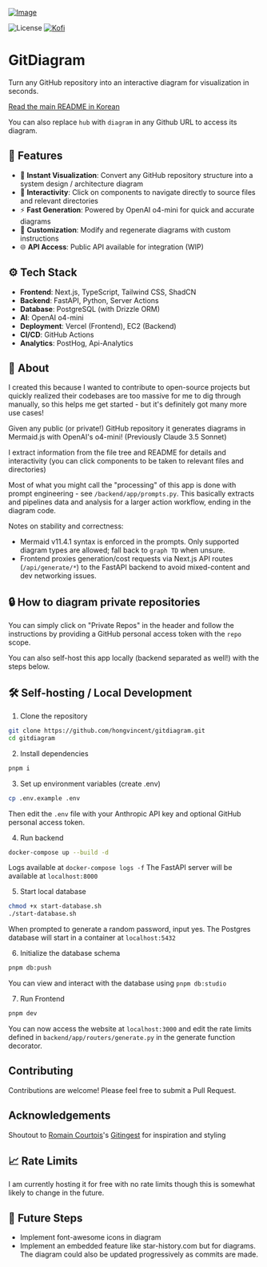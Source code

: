 [![Image](./docs/readme_img.png "GitDiagram Front Page")](https://gitdiagram.com/)

![License](https://img.shields.io/badge/license-MIT-blue.svg)
[![Kofi](https://img.shields.io/badge/Kofi-F16061.svg?logo=ko-fi&logoColor=white)](https://ko-fi.com/ahmedkhaleel2004)

# GitDiagram

Turn any GitHub repository into an interactive diagram for visualization in seconds.

[Read the main README in Korean](./README.md)

You can also replace `hub` with `diagram` in any Github URL to access its diagram.

## 🚀 Features

- 👀 **Instant Visualization**: Convert any GitHub repository structure into a system design / architecture diagram
- 🎨 **Interactivity**: Click on components to navigate directly to source files and relevant directories
- ⚡ **Fast Generation**: Powered by OpenAI o4-mini for quick and accurate diagrams
- 🔄 **Customization**: Modify and regenerate diagrams with custom instructions
- 🌐 **API Access**: Public API available for integration (WIP)

## ⚙️ Tech Stack

- **Frontend**: Next.js, TypeScript, Tailwind CSS, ShadCN
- **Backend**: FastAPI, Python, Server Actions
- **Database**: PostgreSQL (with Drizzle ORM)
- **AI**: OpenAI o4-mini
- **Deployment**: Vercel (Frontend), EC2 (Backend)
- **CI/CD**: GitHub Actions
- **Analytics**: PostHog, Api-Analytics

## 🤔 About

I created this because I wanted to contribute to open-source projects but quickly realized their codebases are too massive for me to dig through manually, so this helps me get started - but it's definitely got many more use cases!

Given any public (or private!) GitHub repository it generates diagrams in Mermaid.js with OpenAI's o4-mini! (Previously Claude 3.5 Sonnet)

I extract information from the file tree and README for details and interactivity (you can click components to be taken to relevant files and directories)

Most of what you might call the "processing" of this app is done with prompt engineering - see `/backend/app/prompts.py`. This basically extracts and pipelines data and analysis for a larger action workflow, ending in the diagram code.

Notes on stability and correctness:
- Mermaid v11.4.1 syntax is enforced in the prompts. Only supported diagram types are allowed; fall back to `graph TD` when unsure.
- Frontend proxies generation/cost requests via Next.js API routes (`/api/generate/*`) to the FastAPI backend to avoid mixed-content and dev networking issues.

## 🔒 How to diagram private repositories

You can simply click on "Private Repos" in the header and follow the instructions by providing a GitHub personal access token with the `repo` scope.

You can also self-host this app locally (backend separated as well!) with the steps below.

## 🛠️ Self-hosting / Local Development

1. Clone the repository

```bash
git clone https://github.com/hongvincent/gitdiagram.git
cd gitdiagram
```

2. Install dependencies

```bash
pnpm i
```

3. Set up environment variables (create .env)

```bash
cp .env.example .env
```

Then edit the `.env` file with your Anthropic API key and optional GitHub personal access token.

4. Run backend

```bash
docker-compose up --build -d
```

Logs available at `docker-compose logs -f`
The FastAPI server will be available at `localhost:8000`

5. Start local database

```bash
chmod +x start-database.sh
./start-database.sh
```

When prompted to generate a random password, input yes.
The Postgres database will start in a container at `localhost:5432`

6. Initialize the database schema

```bash
pnpm db:push
```

You can view and interact with the database using `pnpm db:studio`

7. Run Frontend

```bash
pnpm dev
```

You can now access the website at `localhost:3000` and edit the rate limits defined in `backend/app/routers/generate.py` in the generate function decorator.

## Contributing

Contributions are welcome! Please feel free to submit a Pull Request.

## Acknowledgements

Shoutout to [Romain Courtois](https://github.com/cyclotruc)'s [Gitingest](https://gitingest.com/) for inspiration and styling

## 📈 Rate Limits

I am currently hosting it for free with no rate limits though this is somewhat likely to change in the future.

<!-- If you would like to bypass these, self-hosting instructions are provided. I also plan on adding an input for your own Anthropic API key.

Diagram generation:

- 1 request per minute
- 5 requests per day -->

## 🤔 Future Steps

- Implement font-awesome icons in diagram
- Implement an embedded feature like star-history.com but for diagrams. The diagram could also be updated progressively as commits are made.
